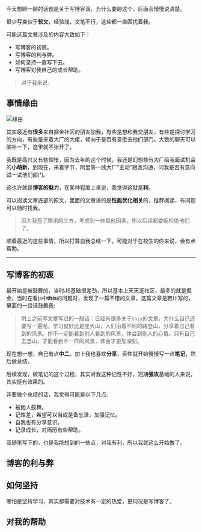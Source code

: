 

今天想聊一聊的话题是关于写博客滴，为什么要聊这个，后面会慢慢说清楚。

很少写类似于**软文**，经验浅，文笔不行，这些都一直困扰着我。

可能这篇文章涉及的内容大致如下：

- 写博客的初衷。
- 写博客的利与弊。
- 如何坚持一直写下去。
- 写博客对我自己的成长帮助。



> 对于我来说，





## 事情缘由

![缘由](/Users/lee/Desktop/Blog/images/2021/程序人生/写博客那些事/1.png)

其实最近有**很多**来自掘金社区的朋友加我，有些是想和我交朋友，有些是探讨学习的方向，有些是来着大厂的大佬，倾向于是否有意愿去他们部门。大致的聊天可以脑补一下，这里就不张开了。



我既是高兴又有些惆怅，因为去年的这个时候，我还是幻想些有大厂给我面试机会的**小萌新**，到现在，来着字节，阿里等一线大厂"主动"跟我沟通，问我是否有意向试一试他们部门。

这也许就是**博客的魅力**，在某种程度上来说，我觉得这就是**利**。

可以阅读文章底部的原文，里面的文章讲的是**性能优化相关**的，推荐阅读，有问题可以随时找我。



> 因为我签了腾讯的三方，考虑到一些其他因素，所以后续都委婉拒绝他们了。



顺着最近的这些事情，所以打算自我总结一下，可能对于在校生的你来说，会有点帮助。



---



## 写博客的初衷

最开始是被鼓舞的，当时JS基础很差劲，所以基本上天天逛社区，最多的就是掘金，当时在看js中**this**的问题时，发现了一篇不错的文章，这篇文章是若川写的，里面的一段话鼓舞我:

> 附上之前写文章写过的一段话：已经有很多关于`this`的文章，为什么自己还要写一遍呢。学习就好比是座大山，人们沿着不同的路登山，分享着自己看到的风景。你不一定能看到别人看到的风景，体会到别人的心情。只有自己去登山，才能看到不一样的风景，体会才更加深刻。

现在想一想，自己有点**中二**，加上我也喜欢**分享**，索性就开始慢慢写一点**笔记**，然后做总结。

后续发现，做笔记的这个过程，其实对我这种记性不好，短期**强攻**基础的人来说，其实挺有效果的。



非要做个总结的话，我觉得可能是以下几点:

- 被他人鼓舞。
- 记性差，希望可以当成是备忘录，加强记忆。
- 自我也有分享意识。
- 记录成长，对简历有些帮助。



我随笔写下的，也是我能想到的一些点，对我有利，所以我就这么开始做了。



## 博客的利与弊





## 如何坚持

哪怕是坚持学习，其实都需要对技术有一定的热爱，更何况是写博客了。









## 对我的帮助























